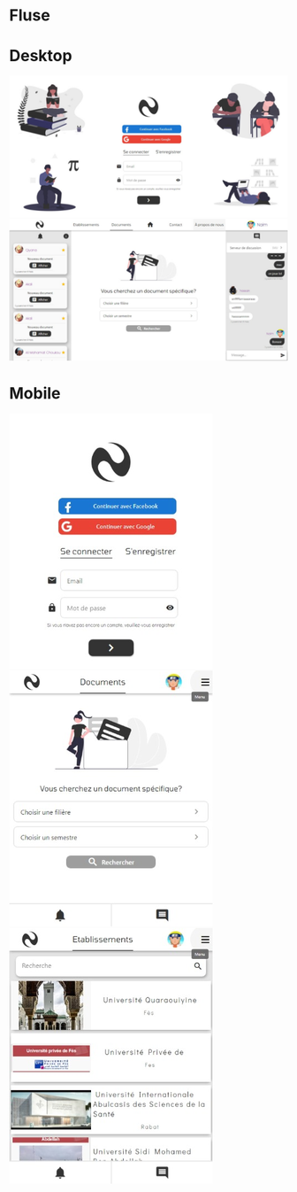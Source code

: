 # Fluse

# Desktop
<img src="1w.jpeg"/>
<img src="2w.jpeg"/>

# Mobile
<img src="1m.jpeg"/>
<img src="2m1.jpeg"/>
<img src="3m.jpeg"/>


